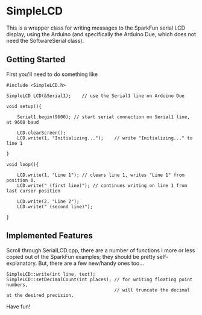 # SimpleLCD

This is a wrapper class for writing messages to the SparkFun serial LCD display, using the Arduino (and specifically the Arduino Due, which
does not need the SoftwareSerial class).

## Getting Started

First you'll need to do something like

    #include <SimpleLCD.h>

    SimpleLCD LCD(&Serial1);    // use the Serial1 line on Arduino Due

    void setup(){

        Serial1.begin(9600); // start serial connection on Serial1 line, at 9600 baud

        LCD.clearScreen();
        LCD.write(1, "Initializing...");    // write "Initializing..." to line 1

    }

    void loop(){

        LCD.write(1, "Line 1"); // clears line 1, writes "Line 1" from position 0.
        LCD.write(" (first line)"); // continues writing on line 1 from last cursor position

        LCD.write(2, "Line 2");
        LCD.write(" (second line)");

    }

## Implemented Features

Scroll through SerialLCD.cpp, there are a number of functions I more or less copied out of the SparkFun examples; they should be 
pretty self-explanatory. But, there are a few new/handy ones too...

    SimpleLCD::write(int line, text);
    SimpleLCD::setDecimalCount(int places); // for writing floating point numbers,
                                            // will truncate the decimal at the desired precision.


Have fun!
